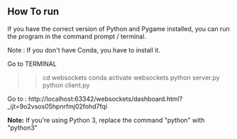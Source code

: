 
## How To run

If you have the correct version of Python and Pygame installed, you can run the program in the command prompt / terminal.

Note : If you don't have Conda, you have to install it.

Go to TERMINAL

>>cd websockets
>>conda activate websockets
>>python server.py
>>python client.py

Go to : http://localhost:63342/websockets/dashboard.html?_ijt=9o2vsos05hpnrfmj02fohd7fqi

**Note:** If you're using Python 3, replace the command "python" with "python3"

